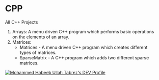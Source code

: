 # CPP
All C++ Projects

1. Arrays: A menu driven C++ program which performs basic operations on the elements of an array.
2. Matrices: 
   * Matrices - A menu driven C++ program which creates different types of matrices.
   * SparseMatrix - A C++ program which adds two different sparse matrices.


[![Mohammed Habeeb Ullah Tabrez's DEV Profile](https://d2fltix0v2e0sb.cloudfront.net/dev-badge.svg)](https://dev.to/habeebullahtabrez)
